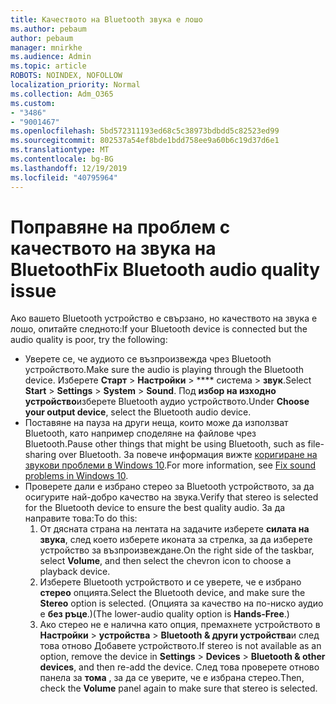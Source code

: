 ```yaml
---
title: Качеството на Bluetooth звука е лошо
ms.author: pebaum
author: pebaum
manager: mnirkhe
ms.audience: Admin
ms.topic: article
ROBOTS: NOINDEX, NOFOLLOW
localization_priority: Normal
ms.collection: Adm_O365
ms.custom:
- "3486"
- "9001467"
ms.openlocfilehash: 5bd572311193ed68c5c38973bdbdd5c82523ed99
ms.sourcegitcommit: 802537a54ef8bde1bdd758ee9a60b6c19d37d6e1
ms.translationtype: MT
ms.contentlocale: bg-BG
ms.lasthandoff: 12/19/2019
ms.locfileid: "40795964"
---
```

# <a name="fix-bluetooth-audio-quality-issue"></a><span data-ttu-id="592d2-102">Поправяне на проблем с качеството на звука на Bluetooth</span><span class="sxs-lookup"><span data-stu-id="592d2-102">Fix Bluetooth audio quality issue</span></span>

<span data-ttu-id="592d2-103">Ако вашето Bluetooth устройство е свързано, но качеството на звука е лошо, опитайте следното:</span><span class="sxs-lookup"><span data-stu-id="592d2-103">If your Bluetooth device is connected but the audio quality is poor, try the following:</span></span>

- <span data-ttu-id="592d2-104">Уверете се, че аудиото се възпроизвежда чрез Bluetooth устройството.</span><span class="sxs-lookup"><span data-stu-id="592d2-104">Make sure the audio is playing through the Bluetooth device.</span></span> <span data-ttu-id="592d2-105">Изберете **Старт** > **Настройки** > \*\*\*\* система > **звук**.</span><span class="sxs-lookup"><span data-stu-id="592d2-105">Select **Start** > **Settings** > **System** > **Sound**.</span></span> <span data-ttu-id="592d2-106">Под **избор на изходно устройство**изберете Bluetooth аудио устройството.</span><span class="sxs-lookup"><span data-stu-id="592d2-106">Under **Choose your output device**, select the Bluetooth audio device.</span></span>
- <span data-ttu-id="592d2-107">Поставяне на пауза на други неща, които може да използват Bluetooth, като например споделяне на файлове чрез Bluetooth.</span><span class="sxs-lookup"><span data-stu-id="592d2-107">Pause other things that might be using Bluetooth, such as file-sharing over Bluetooth.</span></span> <span data-ttu-id="592d2-108">За повече информация вижте [коригиране на звукови проблеми в Windows 10](https://support.microsoft.com/help/4520288/windows-10-fix-sound-problems).</span><span class="sxs-lookup"><span data-stu-id="592d2-108">For more information, see [Fix sound problems in Windows 10](https://support.microsoft.com/help/4520288/windows-10-fix-sound-problems).</span></span>
- <span data-ttu-id="592d2-109">Проверете дали е избрано стерео за Bluetooth устройството, за да осигурите най-добро качество на звука.</span><span class="sxs-lookup"><span data-stu-id="592d2-109">Verify that stereo is selected for the Bluetooth device to ensure the best quality audio.</span></span> <span data-ttu-id="592d2-110">За да направите това:</span><span class="sxs-lookup"><span data-stu-id="592d2-110">To do this:</span></span> 
    1. <span data-ttu-id="592d2-111">От дясната страна на лентата на задачите изберете **силата на звука**, след което изберете иконата за стрелка, за да изберете устройство за възпроизвеждане.</span><span class="sxs-lookup"><span data-stu-id="592d2-111">On the right side of the taskbar, select **Volume**, and then select the chevron icon to choose a playback device.</span></span>
    2. <span data-ttu-id="592d2-112">Изберете Bluetooth устройството и се уверете, че е избрано **стерео** опцията.</span><span class="sxs-lookup"><span data-stu-id="592d2-112">Select the Bluetooth device, and make sure the **Stereo** option is selected.</span></span> <span data-ttu-id="592d2-113">(Опцията за качество на по-ниско аудио е **без ръце**.)</span><span class="sxs-lookup"><span data-stu-id="592d2-113">(The lower-audio quality option is **Hands-Free**.)</span></span>
    3. <span data-ttu-id="592d2-114">Ако стерео не е налична като опция, премахнете устройството в **Настройки** > **устройства** > **Bluetooth & други устройства**и след това отново Добавете устройството.</span><span class="sxs-lookup"><span data-stu-id="592d2-114">If stereo is not available as an option, remove the device in **Settings** > **Devices** > **Bluetooth & other devices**, and then re-add the device.</span></span> <span data-ttu-id="592d2-115">След това проверете отново панела за **тома** , за да се уверите, че е избрана стерео.</span><span class="sxs-lookup"><span data-stu-id="592d2-115">Then, check the **Volume** panel again to make sure that stereo is selected.</span></span>

